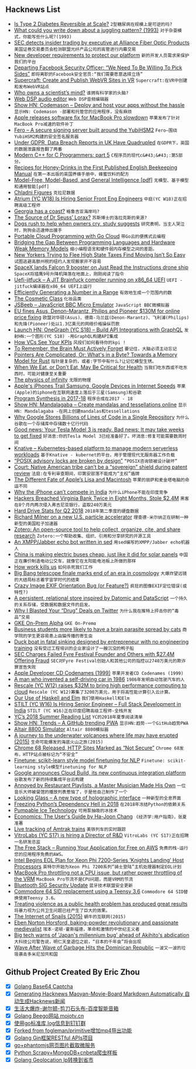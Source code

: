 ## Hacknews List


- [Is Type 2 Diabetes Reversible at Scale?](https://peterattiamd.com/type-2-diabetes-reversible-scale/)  `2型糖尿病在规模上是可逆的吗?`
- [What could you write down about a juggling pattern? (1993)](http://www.juggling.org/help/siteswap/faq.html)  `对于杂耍模式，你能写些什么呢?(1993)`
- [SEC detects insider trading by executive at Alliance Fiber Optic Products](https://www.sec.gov/news/press-release/2018-142)  `美国证券交易委员会检测联盟光纤产品公司的高管进行内幕交易`
- [New developer requirements to protect our platform](https://blog.twitter.com/developer/en_us/topics/tools/2018/new-developer-requirements-to-protect-our-platform.html)  `新的开发人员需求来保护我们的平台`
- [Departing Facebook Security Officer: “We Need To Be Willing To Pick Sides”](https://www.buzzfeednews.com/article/ryanmac/facebook-alex-stamos-memo-cambridge-analytica-pick-sides)  `即将离职的Facebook安全官员:“我们需要愿意选择立场”`
- [Supercraft: Create and Publish WebVR Sites in VR](https://supermedium.com/supercraft/)  `Supercraft:在VR中创建和发布WebVR站点`
- [Who owns a scientist’s mind?](https://physicstoday.scitation.org/doi/10.1063/PT.3.3972)  `谁拥有科学家的头脑?`
- [Web DSP audio editor](https://dsp.audio/editor/)  `Web DSP音频编辑器`
- [Show HN: Codemason – Deploy and host your apps without the hassle](https://codemason.io)  `显示HN: Codemason -部署和托管您的应用程序，没有麻烦`
- [Apple releases software fix for MacBook Pro slowdown](https://sixcolors.com/post/2018/07/apple-releases-software-fix-for-macbook-pro-slowdown/)  `苹果发布了针对MacBook Pro减速的软件补丁`
- [Fero – A secure signing server built around the YubiHSM2](https://github.com/coreos/fero)  `Fero—围绕YubiHSM2构建的安全签名服务器`
- [Under GDPR, Data Breach Reports in UK Have Quadrupled](https://www.inforisktoday.com/under-gdpr-data-breach-reports-in-uk-have-quadrupled-a-11249)  `在GDPR下，英国的数据泄露报告翻了两番`
- [Modern C&#43;&#43; for C Programmers: part 5](https://ds9a.nl/articles/posts/cpp-5/)  `C程序员的现代c&#43;&#43;:第5部分。`
- [Recipes for Honey-Drinks in the First Published English Beekeeping Manual](https://recipes.hypotheses.org/11019)  `在第一本出版的英国养蜂手册中，蜂蜜饮料的配方`
- [Model-Free, Model-Based, and General Intelligence [pdf]](https://www.ijcai.org/proceedings/2018/0002.pdf)  `无模型、基于模型和通用智能[pdf]`
- [Chladni Figures](https://en.wikipedia.org/wiki/Ernst_Chladni#Chladni_figures)  `克拉尼数据`
- [Atrium (YC W18) Is Hiring Senior Front Eng Engineers](https://jobs.lever.co/atrium/caca8651-3917-4e71-933c-c2854a1e3a4f?lever-origin=applied&amp;lever-source%5B%5D=HackerNews)  `中庭(YC W18)正在招聘高级工程师`
- [Georgia has a coast?](https://bittersoutherner.com/georgia-has-a-coast-ben-galland)  `格鲁吉亚海岸吗?`
- [The Source of Dr Seuss’ Lorax?](https://www.washingtonpost.com/entertainment/books/is-dr-seusss-lorax-real-these-professors-may-have-solved-a-47-year-old-mystery/2018/07/20/396f3b9e-8a90-11e8-8aea-86e88ae760d8_story.html)  `苏斯博士的洛拉克斯的来源?`
- [Dogs rush to help when owners cry, study suggests](https://www-m.cnn.com/2018/07/24/health/dogs-human-crying-empathy-study/index.html)  `研究表明，当主人哭泣时，狗狗会迅速伸出援手`
- [Portable Cloud Programming with Go Cloud](https://blog.golang.org/go-cloud)  `带Go云的便携式云编程`
- [Bridging the Gap Between Programming Languages and Hardware Weak Memory Models](https://arxiv.org/abs/1807.07892)  `缩小编程语言和硬件弱内存模型之间的差距。`
- [New Yorkers Trying to Flee High State Taxes Find Moving Isn’t So Easy](https://www.bloomberg.com/news/articles/2018-07-23/trapped-in-new-york-salt-cap-haters-find-moving-isn-t-that-easy)  `试图逃避高额州税的纽约人发现搬家并不容易`
- [SpaceX lands Falcon 9 booster on Just Read the Instructions drone ship](https://techcrunch.com/2018/07/25/spacex-lands-falcon-9-booster-on-just-read-the-instructions-drone-ship/)  `SpaceX将猎鹰9号升降机降落在地面上，刚刚阅读了指令`
- [Uefi-jitfuck – A JIT Brainfuck compiler running on x86_64 UEFI](https://github.com/m4tx/uefi-jitfuck)  `UEFI -jitfuck编译器在x86_64 UEFI上运行`
- [Efficiently Generating a Number in a Range](http://www.pcg-random.org/posts/bounded-rands.html)  `有效地生成一个范围内的数`
- [The Cosmetic Class](https://zandercutt.com/2018/07/16/the-cosmetic-class/)  `化妆品类`
- [JSBeeb – JavaScript BBC Micro Emulator](https://bbc.godbolt.org/)  `JavaScript BBC微模拟器`
- [EU fines Asus, Denon-Marantz, Philips and Pioneer $130M for online price fixing](https://techcrunch.com/2018/07/24/eu-fines-asus-denon-marantz-philips-and-pioneer-130m-for-online-price-fixing/)  `欧盟对华硕(Asus)、德南-马兰兹(Denon-Marantz)、飞利浦(Philips)和先锋(Pioneer)处以1.3亿美元的网络价格操纵罚款`
- [Launch HN: OneGraph (YC S18) – Build API Integrations with GraphQL](item?id=17602951)  `发射HN:一个图形(YC S18) -用GraphQL构建API集成`
- [How VCs See Your KPIs](https://www.nfx.com/post/how-vcs-see-your-kpis)  `风投们如何看待你的kpi !`
- [To Remember, the Brain Must Actively Forget](https://www.quantamagazine.org/to-remember-the-brain-must-actively-forget-20180724/)  `要记住，大脑必须主动忘记`
- [Pointers Are Complicated, Or: What&#39;s in a Byte? Towards a Memory Model for Rust](https://www.ralfj.de/blog/2018/07/24/pointers-and-bytes.html)  `指针是复杂的，或者:字节中有什么?让记忆模型生锈。`
- [When We Eat, or Don’t Eat, May Be Critical for Health](https://www.nytimes.com/2018/07/24/well/when-we-eat-or-dont-eat-may-be-critical-for-health.html)  `当我们吃东西或不吃东西时，可能对健康至关重要`
- [The physics of infinity](https://www.nature.com/articles/s41567-018-0238-1.epdf?shared_access_token=nhIyZJldj4QzWZs7LvZIttRgN0jAjWel9jnR3ZoTv0PMOaEWTfe0Iq_Ol3Eo9bd6Lh9xyPK-ya44kxWDxYi4IQo2Zqj-Ymd6yZVANNbW9FXmT1HwoVMnEtM00qpXT48gLDqpQXX3mvS3gRH22aRhLs-Cf_4dd6NkVcLZZP3rPbg%3D)  `无限的物理`
- [Apple&#39;s iPhones Trail Samsung, Google Devices in Internet Speeds](https://www.bloomberg.com/news/articles/2018-07-23/apple-s-iphones-trail-samsung-google-devices-in-internet-speeds)  `苹果(Apple)的iphone在互联网速度上落后于三星(Samsung)和谷歌`
- [Program Synthesis in 2017-18](https://alexpolozov.com/blog/program-synthesis-2018/)  `程序合成在2017 - 18`
- [Show HN: Mandalagaba – Create mandalas and tessellations online](http://www.mandalagaba.com)  `显示HN: Mandalagaba -在网上创建mandalas和tessellations`
- [Why Google Stores Billions of Lines of Code in a Single Repository](https://cacm.acm.org/magazines/2016/7/204032-why-google-stores-billions-of-lines-of-code-in-a-single-repository/fulltext)  `为什么谷歌在一个存储库中存储数十亿行代码`
- [Good news: Your Tesla Model 3 is ready. Bad news: It may take weeks to get fixed](http://www.latimes.com/business/autos/la-fi-hy-tesla-parts-service-20180724-story.html)  `好消息:你的Tesla Model 3已经准备好了。坏消息:修复可能需要数周时间`
- [Knative – Kubernetes-based platform to manage modern serverless workloads](https://cloud.google.com/knative/)  `基于Knative - kubernet的平台，用于管理现代无服务器工作负载`
- [“POSIX advisory locks are broken by design”](https://www.sqlite.org/src/artifact/c230a7a24?ln=994-1081)  `“POSIX咨询锁被设计破坏”`
- [Court: Native American tribe can’t be a “sovereign” shield during patent review](https://arstechnica.com/tech-policy/2018/07/court-native-american-tribe-cant-be-a-sovereign-shield-during-patent-review/)  `法庭:在专利审查期间，印第安部落不能成为“主权”盾牌`
- [The Different Fate of Apple’s Lisa and Macintosh](https://www.inexhibit.com/case-studies/different-fate-apples-lisa-macintosh-design-matters/)  `苹果的丽萨和麦金塔电脑的命运不同`
- [Why the iPhone can’t compete in India](https://www.theverge.com/2018/7/25/17611438/iphone-in-india-obstacles-to-success)  `为什么iPhone不能在印度竞争`
- [Hackers Breached Virginia Bank Twice in Eight Months, Stole $2.4M](https://krebsonsecurity.com/2018/07/hackers-breached-virginia-bank-twice-in-eight-months-stole-2-4m/)  `黑客在8个月内两次侵入弗吉尼亚银行，盗取240万美元`
- [Hard Drive Stats for Q2 2018](https://www.backblaze.com/blog/hard-drive-stats-for-q2-2018/)  `2018年第二季度的硬盘数据`
- [Richard Milner on a new U.S. particle accelerator](http://news.mit.edu/2018/3q-richard-milner-new-us-particle-accelerator-0724)  `理查德·米尔纳正在研制一种新型的美国粒子加速器`
- [Zotero: An open-source tool to help collect, organize, cite, and share research](https://www.zotero.org/)  `Zotero:一个帮助收集、组织、引用和分享研究的开源工具`
- [An XMPP/Jabber echo bot written in sed](https://github.com/horazont/xmpp-echo-bot)  `用sed编写的XMPP/Jabber echo机器人`
- [China is making electric buses cheap, just like it did for solar panels](https://www.vox.com/energy-and-environment/2018/4/17/17239368/china-investment-solar-electric-buses-cost)  `中国正在廉价制造电动公交车，就像它在太阳能电池板上所做的那样`
- [How work kills us](https://www.economist.com/open-future/2018/07/18/how-work-kills-us)  `如何杀死我们工作`
- [Big Bang telescope finale marks end of an era in cosmology](https://www.nature.com/articles/d41586-018-05788-5)  `大爆炸望远镜的大结局标志着宇宙学时代的结束`
- [Crazy Image EXIF Orientation Bug (or Feature?)](https://blog.praveen.science/crazy-image-exif-orientation-bug-or-feature/)  `疯狂的图像EXIF定位错误(或特性?)`
- [A persistent, relational store inspired by Datomic and DataScript](https://github.com/mozilla/mentat)  `一个持久的关系存储，受数据和数据文件的启发。`
- [Why I Blasted Your “Drug” Deals on Twitter](https://blog.usejournal.com/why-i-blasted-your-drug-deals-on-twitter-f8c517de1256)  `为什么我在推特上抨击你的“毒品”交易`
- [GKE On-Prem Alpha](https://cloud.google.com/gke-on-prem/)  `GKE On-Premα`
- [Business students more likely to have a brain parasite spread by cats](https://www.newscientist.com/article/2175045-business-students-more-likely-to-have-a-brain-parasite-spread-by-cats/)  `商学院的学生更容易患上由猫传播的寄生虫`
- [Duck boat in fatal sinking designed by entrepreneur with no engineering training](http://www.latimes.com/nation/la-na-duck-boat-20180724-story.html)  `没有受过工程培训的企业家设计了一艘沉没的鸭子船`
- [SEC Charges Failed Fyre Festival Founder and Others with $27.4M Offering Fraud](https://www.sec.gov/news/press-release/2018-141)  `SEC对Fyre Festival创始人和其他公司的指控以2740万美元的欺诈罪宣告失败`
- [Apple Developer CD Codenames (1999)](http://www.mackido.com/CodeNames/DeveloperCDs.html)  `苹果开发者CD Codenames (1999)`
- [A man who invented a self-driving car in 1986](https://www.politico.eu/article/delf-driving-car-born-1986-ernst-dickmanns-mercedes/)  `1986年发明自动驾驶汽车的人`
- [Rescale (YC W12) raises $32M to bring high performance computing to cloud](https://techcrunch.com/2018/07/24/rescale-reels-in-32-million-series-b-to-bring-hpc-to-cloud/)  `Rescale (YC W12)筹集了3200万美元，用于将高性能计算引入云计算。`
- [Our Use of Haskell and Elm](https://www.sanityinc.com/articles/why-we-use-haskell-and-elm/)  `我们使用Haskell和Elm`
- [STILT (YC W16) Is Hiring Senior Engineer – Full Stack Development in India](item?id=17606649)  `STILT (YC W16)正在印度招聘高级工程师-全栈开发`
- [YC’s 2018 Summer Reading List](https://blog.ycombinator.com/ycs-2018-summer-reading-list/)  `YC的2018年夏季阅读清单`
- [Show HN: Trends – A GitHub trending PWA](item?id=17603219)  `显示HN:趋势-一个GitHub趋势PWA`
- [Altair 8800 Simulator](https://s2js.com/altair/sim.html)  `Altair 8800模拟器`
- [A journey to the underwater volcanoes where life may have erupted (2015)](http://nautil.us/issue/25/water/in-search-of-lifes-smoking-gun)  `生命可能爆发的海底火山之旅(2015)`
- [Chrome 68 Released, HTTP Sites Marked as “Not Secure”](https://chromereleases.googleblog.com/2018/07/stable-channel-update-for-desktop.html)  `Chrome 68发布，HTTP站点被标记为“不安全”`
- [Finetune: scikit-learn style model finetuning for NLP](https://github.com/IndicoDataSolutions/finetune/tree/master)  `Finetune: scikit- learning style模型finetuning for NLP`
- [ Google announces Cloud Build, its new continuous integration platform](https://techcrunch.com/2018/07/24/google-announces-cloud-build-its-new-continuous-integration-continuous-delivery-platform/)  `谷歌发布了新的持续集成平台云构建`
- [Annoyed by Restaurant Playlists, a Master Musician Made His Own](https://www.nytimes.com/2018/07/23/dining/restaurant-music-playlists-ryuichi-sakamoto.html)  `一位音乐大师被餐馆的播放列表惹恼了，于是他自己制作了一个`
- [Looking Glass – A new type of holographic interface](https://www.feld.com/archives/2018/07/the-holographic-display-of-the-future-is-here.html)  `一种新型的全息界面`
- [Freezing Python’s Dependency Hell in 2018](https://tech.instacart.com/freezing-pythons-dependency-hell-in-2018-f1076d625241)  `在2018年冻结Python的依赖关系`
- [Pumpable Ice Technology](https://en.wikipedia.org/wiki/Pumpable_ice_technology)  `可用泵抽吸的冰技术`
- [Economics: The User&#39;s Guide by Ha-Joon Chang](https://www.theguardian.com/books/2014/may/29/economics-the-users-guide-ha-joon-chang-review)  `《经济学:用户指南》，张夏准著`
- [Live tracking of Amtrak trains](https://www.amtrak.com/track-your-train.html)  `美铁列车的实时跟踪`
- [VitroLabs (YC S17) is hiring a Director of R&amp;D](https://hire.withgoogle.com/public/jobs/vitrolabsinccom/view/P_AAAAAADAAFqKfLf_4oRS6Q)  `VitroLabs (YC S17)正在招聘一名研发总监`
- [The Free Stack – Running Your Application for Free on AWS](http://p.agnihotry.com/post/the_free_stack_aws/)  `免费的栈-运行您的应用程序免费的AWS。`
- [Intel Begins EOL Plan for Xeon Phi 7200-Series ‘Knights Landing’ Host Processors](https://www.anandtech.com/show/13111/intel-begins-eol-plan-for-xeon-phi-7200-series-knights-landing)  `英特尔开始为Xeon Phi 7200系列“骑士登陆”主机处理器制定EOL计划`
- [MacBook Pro throttling not a CPU issue, but rather power throttling of the VRM](https://forums.macrumors.com/threads/optimal-cpu-tuning-settings-for-i9-mbp-to-stop-vrm-throttling-explanation-of-apples-engineering-f.2128936/)  `MacBook Pro节流不是CPU问题，而是VRM的节流`
- [Bluetooth SIG Security Update](https://www.bluetooth.com/news/unknown/2018/07/bluetooth-sig-security-update)  `蓝牙技术联盟安全更新`
- [Commodore 64 SID replacement using a Teensy 3.6](https://hackaday.com/2018/07/24/sad-without-a-sid-this-comes-pretty-close/)  `Commodore 64 SID替换使用Teensy 3.6。`
- [Treating violence as a public health problem has produced great results](https://mosaicscience.com/story/violence-crime-knife-chicago-glasgow-gang-epidemic-gun-health-prevention/)  `将暴力视为公共卫生问题已经产生了巨大的效果。`
- [The Internet of Snails (2015)](http://cabinetmagazine.org/issues/58/smith.php)  `蜗牛的互联网(2015)`
- [Eben Norton Horsford, baking-powder revolutionary and passionate medievalist](http://www.quidplura.com/?p=10474)  `埃本·诺顿·霍斯福德，革命和激情的中世纪主义者`
- [Big tech warns of &#39;Japan&#39;s millennium bug&#39; ahead of Akihito&#39;s abdication](https://www.theguardian.com/technology/2018/jul/25/big-tech-warns-japan-millennium-bug-y2k-emperor-akihito-abdication)  `大科技公司警告说，明仁天皇退位之前，“日本的千年虫”将会出现`
- [Wave After Wave of Garbage Hits the Dominican Republic](https://www.nytimes.com/2018/07/23/world/americas/dominican-republic-garbage.html)  `一波又一波的垃圾袭击多米尼加共和国`

## Github Project Created By Eric Zhou

- [x] [Golang Base64 Captcha](https://github.com/mojocn/base64Captcha)
- [x] [Generating Hacknews Maoyan-Movie-Board Markdown Automatically 自动生成Hacknews新闻](https://github.com/dejavuzhou/md-genie)
- [x] [生活大爆炸-谢尔顿-剪刀石头布-百度智能音箱](https://github.com/mojocn/dueros-bang-game)
- [x] [Golang Beego网站 mojotv.cn](https://github.com/mojocn/www.mojotv.cn)
- [x] [使用go标准库,log信息到钉钉群](https://github.com/mojocn/dooger)
- [x] [Forked from fogleman/primitive增加mp4导出功能](https://github.com/mojocn/primitive)
- [x] [Golang Gin框架RESTful APIs项目](https://github.com/JJJJJJJerk/ezier-golang-web-api-framework)
- [x] [go+phantomjs网页图片截取微服务](https://github.com/mojocn/screen_shot)
- [x] [Python Scrapy+MongoDB+cnbeta爬虫样板](https://github.com/mojocn/scrapy_mongodb_boilerplate_cnbeta)
- [x] [Golang Geolocation Ip转换到省市](https://github.com/mojocn/ip2location)